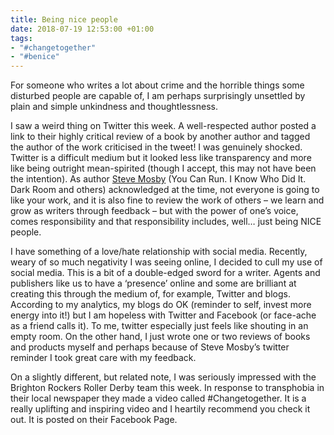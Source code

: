 ```yaml
---
title: Being nice people
date: 2018-07-19 12:53:00 +01:00
tags:
- "#changetogether"
- "#benice"
---
```


For someone who writes a lot about crime and the horrible things some disturbed people are capable of, I am perhaps surprisingly unsettled by plain and simple unkindness and thoughtlessness.  

I saw a weird thing on Twitter this week.  A well-respected author posted a link to their highly critical review of a book by another author and tagged the author of the work criticised in the tweet!  I was genuinely shocked. Twitter is a difficult medium but it looked less like transparency and more like being outright mean-spirited (though I accept, this may not have been the intention). As author [Steve Mosby](http://www.theleftroom.co.uk/) (You Can Run.  I Know Who Did It. Dark Room and others) acknowledged at the time, not everyone is going to like your work, and it is also fine to review the work of others – we learn and grow as writers through feedback – but with the power of one’s voice, comes responsibility and that responsibility includes, well… just being NICE people. 

I have something of a love/hate relationship with social media.  Recently, weary of so much negativity I was seeing online, I decided to cull my use of social media.  This is a bit of a double-edged sword for a writer.  Agents and publishers like us to have a ‘presence’ online and some are brilliant at creating this through the medium of, for example, Twitter and blogs.  According to my analytics, my blogs do OK (reminder to self, invest more energy into it!) but I am hopeless with Twitter and Facebook (or face-ache as a friend calls it).  To me, twitter especially just feels like shouting in an empty room. On the other hand, I just wrote one or two reviews of books and products myself and perhaps because of Steve Mosby’s twitter reminder I took great care with my feedback.  

On a slightly different, but related note, I was seriously impressed with the Brighton Rockers Roller Derby team this week.   In response to transphobia in their local newspaper they made a video called #Changetogether.  It is a really uplifting and inspiring video and I heartily recommend you check it out.  It is posted on their Facebook Page.  
